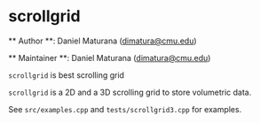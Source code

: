 # scrollgrid

** Author **: Daniel Maturana (dimatura@cmu.edu)

** Maintainer **: Daniel Maturana (dimatura@cmu.edu)

`scrollgrid` is best scrolling grid

`scrollgrid` is a 2D and a 3D scrolling grid to store volumetric data.

See `src/examples.cpp` and `tests/scrollgrid3.cpp` for examples.
